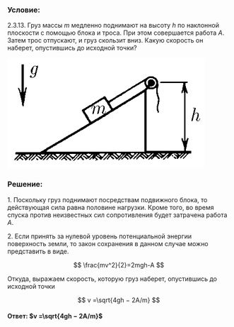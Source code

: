 ###  Условие:

$2.3.13.$ Груз массы $m$ медленно поднимают на высоту $h$ по наклонной плоскости с помощью блока и троса. При этом совершается работа $A$. Затем трос отпускают, и груз скользит вниз. Какую скорость он наберет, опустившись до исходной точки?

![К задаче $2.3.13$|446x249, 40%](../../img/2.3.13/2.3.13.png)

###  Решение:

1\. Поскольку груз поднимают посредствам подвижного блока, то действующая сила равна половине нагрузки. Кроме того, во время спуска против неизвестных сил сопротивления будет затрачена работа $A$.

2\. Если принять за нулевой уровень потенциальной энергии поверхность земли, то закон сохранения в данном случае можно представить в виде.

$$
\frac{mv^2}{2}=2mgh-A
$$

Откуда, выражаем скорость, которую груз наберет, опустившись до исходной точки

$$
v =\sqrt{4gh − 2A/m}
$$

####  Ответ: $v =\sqrt{4gh − 2A/m}$